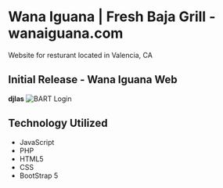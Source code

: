 # Wana Iguana | Fresh Baja Grill - wanaiguana.com 

Website for resturant located in Valencia, CA

## Initial Release - Wana Iguana Web

**djlas**
![BART Login](/github-pics/wana-pic-1.png?raw=true "BART OCC Login")


## Technology Utilized

* JavaScript
* PHP
* HTML5
* CSS
* BootStrap 5
